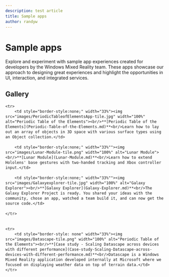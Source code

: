 ```yaml
---
description: test article
title: Sample apps
author: randyw
---
```


# Sample apps

Explore and experiment with sample app experiences created for developers by the Windows Mixed Reality team. These apps showcase our approach to designing great experiences and highlight the opportunities in UI, interaction, and integrated services.

## Gallery

<table style="border-collapse:collapse;">

	<tr>
		<td style="border-style:none;" width="33%"><img src="images/PeriodicTableofElementsApp-tile.jpg" width="100%" alt="Periodic Table of the Elements"><br/>**[Periodic Table of the Elements](Periodic-Table-of-the-Elements.md)**<br/>Learn how to lay out an array of objects in 3D space with various surface types using an Object collection.</td>

		<td style="border-style:none;" width="33%""><img src="images/Lunar-Module-tile.png" width="100%" alt="Lunar Module"><br/>**[Lunar Module](Lunar-Module.md)**<br/>Learn how to extend Hololens' base gestures with two-handed tracking and Xbox controller input.</td>

		<td style="border-style:none;" width="33%""><img src="images/Galaxyexplorer-tile.jpg" width="100%" alt="Galaxy Explorer"><br/>**[Galaxy Explorer](Galaxy-Explorer.md)**<br/>The Galaxy Explorer Project is ready. You shared your ideas with the community, chose an app, watched a team build it, and can now get the source code.</td>

	</tr>
	
	
	<tr>
		<td style="border-style: none" width="33%"><img src="images/Datascape-tile.png" width="100%" alt="Periodic Table of the Elements"><br/>**[Case study - Scaling Datascape across devices with different performance](Case-study-Scaling-Datascape-across-devices-with-different-performance.md)**<br/>Datascape is a Windows Mixed Reality application developed internally at Microsoft where we focused on displaying weather data on top of terrain data.</td>
	</tr>

</table>
